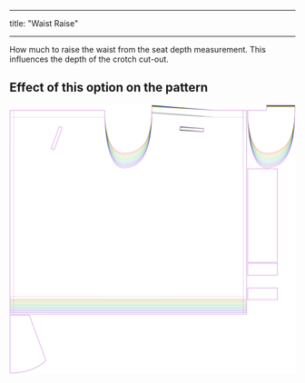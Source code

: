 - - -
title: "Waist Raise"
- - -

How much to raise the waist from the seat depth measurement. This influences the depth of the crotch cut-out.

## Effect of this option on the pattern

![This image shows the effect of this option by superimposing several variants that have a different value for this option](waralee_waistraise_sample.svg "Effect of this option on the pattern")
